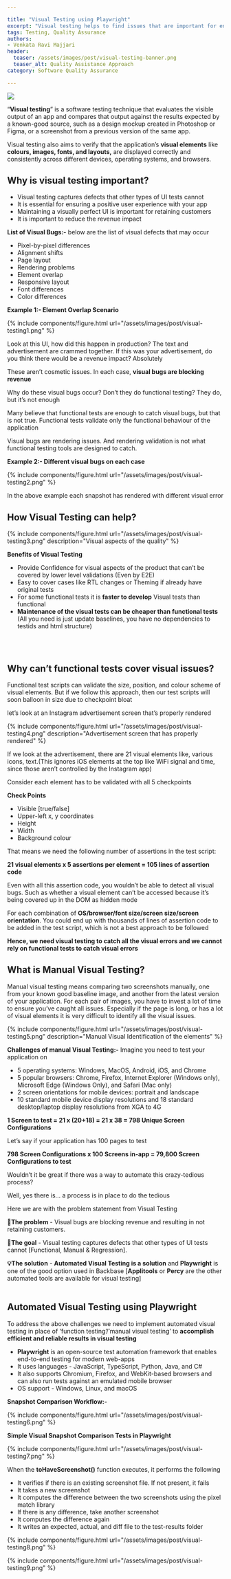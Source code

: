 ```yaml
---

title: "Visual Testing using Playwright"
excerpt: "Visual testing helps to find issues that are important for end-users that can not be caught by other types of testing"
tags: Testing, Quality Assurance
authors:
- Venkata Ravi Majjari
header:
  teaser: /assets/images/post/visual-testing-banner.png
  teaser_alt: Quality Assistance Approach
category: Software Quality Assurance

---
```


![](/assets/images/post/visual-testing-banner.png)

“**Visual testing**” is a software testing technique that evaluates the visible output of an app and compares that output against the results expected by a known-good source, such as a design mockup created in Photoshop or Figma, or a screenshot from a previous version of the same app.

Visual testing also aims to verify that the application’s **visual elements** like **colours, images, fonts, and layouts,** are displayed correctly and consistently across different devices, operating systems, and browsers.


## **Why is visual testing important?**

- Visual testing captures defects that other types of UI tests cannot
- It is essential for ensuring a positive user experience with your app
- Maintaining a visually perfect UI is important for retaining customers
- It is important to reduce the revenue impact

**List of Visual Bugs:-** below are the list of visual defects that may occur
- Pixel-by-pixel differences
- Alignment shifts
- Page layout
- Rendering problems
- Element overlap
- Responsive layout
- Font differences
- Color differences

**Example 1:- Element Overlap Scenario**

{% include
  components/figure.html
  url="/assets/images/post/visual-testing1.png"
%}

Look at this UI, how did this happen in production?
The text and advertisement are crammed together. If this was your advertisement, do you think there would be a revenue impact? Absolutely

These aren’t cosmetic issues. In each case, **visual bugs are blocking revenue**

Why do these visual bugs occur? Don’t they do functional testing? They do, but it’s not enough

Many believe that functional tests are enough to catch visual bugs, but that is not true. Functional tests validate only the functional behaviour of the application

Visual bugs are rendering issues. And rendering validation is not what functional testing tools are designed to catch.

**Example 2:- Different visual bugs on each case**

{% include
  components/figure.html
  url="/assets/images/post/visual-testing2.png"
%}

In the above example each snapshot has rendered with different visual error

## **How Visual Testing can help?**


{% include
  components/figure.html
  url="/assets/images/post/visual-testing3.png"
  description="Visual aspects of the quality"
%}

**Benefits of Visual Testing**

- Provide Confidence for visual aspects of the product that can’t be covered by lower level validations (Even by E2E)
- Easy to cover cases like RTL changes or Theming if already have original tests
- For some functional tests it is **faster to develop** Visual tests than functional
- **Maintenance of the visual tests can be cheaper than functional tests** (All you need is just update baselines, you have no dependencies to testids and html structure)
<br>
<br>

## **Why can’t functional tests cover visual issues?**

Functional test scripts can validate the size, position, and colour scheme of visual elements. But if we follow this approach, then our test scripts will soon balloon in size due to checkpoint bloat

let’s look at an Instagram advertisement screen that’s properly rendered

{% include
  components/figure.html
  url="/assets/images/post/visual-testing4.png"
  description="Advertisement screen that has properly rendered"
%}

If we look at the advertisement, there are 21 visual elements like, various icons, text.(This ignores iOS elements at the top like WiFi signal and time, since those aren’t controlled by the Instagram app)

Consider each element has to be validated with all 5 checkpoints

**Check Points**
- Visible [true/false]
- Upper-left x, y coordinates
- Height
- Width
- Background colour

That means we need the following number of assertions in the test script:

**21 visual elements x 5 assertions per element = 105 lines of assertion code**

Even with all this assertion code, you wouldn’t be able to detect all visual bugs. Such as whether a visual element can’t be accessed because it’s being covered up in the DOM as hidden mode

For each combination of **OS/browser/font size/screen size/screen orientation**. You could end up with thousands of lines of assertion code to be added in the test script, which is not a best approach to be followed

**Hence, we need visual testing to catch all the visual errors and we cannot rely on functional tests to catch visual errors**


## **What is Manual Visual Testing?**

Manual visual testing means comparing two screenshots manually, one from your known good baseline image, and another from the latest version of your application. For each pair of images, you have to invest a lot of time to ensure you’ve caught all issues. Especially if the page is long, or has a lot of visual elements it is very difficult to identify all the visual issues. 

{% include
  components/figure.html
  url="/assets/images/post/visual-testing5.png"
  description="Manual Visual Identification of the elements"
%}

**Challenges of manual Visual Testing:-**
Imagine you need to test your application on

- 5 operating systems: Windows, MacOS, Android, iOS, and Chrome
- 5 popular browsers: Chrome, Firefox, Internet Explorer (Windows only), Microsoft Edge (Windows Only), and Safari (Mac only)
- 2 screen orientations for mobile devices: portrait and landscape
- 10 standard mobile device display resolutions and 18 standard desktop/laptop display resolutions from XGA to 4G

**1 Screen to test = 21 x (20+18) = 21 x 38 = 798 Unique Screen Configurations**

Let’s say if your application has 100 pages to test

**798 Screen Configurations x 100 Screens in-app = 79,800 Screen Configurations to test**

Wouldn’t it be great if there was a way to automate this crazy-tedious process?

Well, yes there is… a process is in place to do the tedious 


Here we are with the problem statement from Visual Testing

**🚨The problem** - Visual bugs are blocking revenue and resulting in not retaining customers.

**🎯The goal** - Visual testing captures defects that other types of UI tests cannot [Functional, Manual & Regression].

**💡The solution** - **Automated Visual Testing is a solution** and **Playwright** is one of the good option used in Backbase [**Applitools** or **Percy** are the other automated tools are available for visual testing]
<br>
<br>

## **Automated Visual Testing using Playwright**

To address the above challenges we need to implement automated visual testing in place of ‘function testing’/’manual visual testing’ to **accomplish efficient and reliable results in visual testing**

- **Playwright** is an open-source test automation framework that enables end-to-end testing for modern web-apps
- It uses languages - JavaScript, TypeScript, Python, Java, and C#
- It also supports Chromium, Firefox, and WebKit-based browsers and can also run tests against an emulated mobile browser
- OS support - Windows, Linux, and macOS


**Snapshot Comparison Workflow:-**

{% include
  components/figure.html
  url="/assets/images/post/visual-testing6.png"
%}

**Simple Visual Snapshot Comparison Tests in Playwright**

{% include
  components/figure.html
  url="/assets/images/post/visual-testing7.png"
%}

When the **toHaveScreenshot()** function executes, it performs the following


- It verifies if there is an existing screenshot file. If not present, it fails
- It takes a new screenshot
- It computes the difference between the two screenshots using the pixel match library
- If there is any difference, take another screenshot
- It computes the difference again
- It writes an expected, actual, and diff file to the test-results folder

{% include
  components/figure.html
  url="/assets/images/post/visual-testing8.png"
%}


{% include
  components/figure.html
  url="/assets/images/post/visual-testing9.png"
%}

